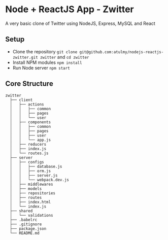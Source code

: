 # Node + ReactJS App - Zwitter
A very basic clone of Twitter using NodeJS, Express, MySQL and React

## Setup
- Clone the repository `git clone git@github.com:atulmy/nodejs-reactjs-zwitter.git zwitter` and `cd zwitter`
- Install NPM modules `npm install`
- Run Node server `npm start`

## Core Structure
    zwitter
      ├── client
      │   ├── actions
      │   │   ├── common
      │   │   ├── pages
      │   │   └── user
      │   ├── components
      │   │   ├── common
      │   │   ├── pages
      │   │   ├── user
      │   │   └── app.js
      │   ├── reducers
      │   ├── index.js
      │   └── routes.js
      ├── server
      │   ├── configs
      │   │   ├── database.js
      │   │   ├── orm.js
      │   │   ├── server.js
      │   │   └── webpack.dev.js
      │   ├── middlewares
      │   ├── models
      │   ├── repositories
      │   ├── routes
      │   ├── index.html
      │   └── index.js
      ├── shared
      │   └── validations
      ├── .babelrc
      ├── .gitignore
      ├── package.json
      └── README.md
